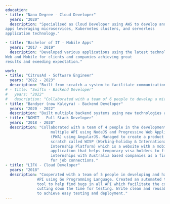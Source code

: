 ```yaml
---
education:
- title: "Nano Degree - Cloud Developer"
  years: "2020"
  description: "Specialised as Cloud Developer using AWS to develop and deploy
apps leveraging microservices, Kubernetes clusters, and serverless
application technology."

- title: "Bachelor of IT - Mobile Apps"
  years: "2017 - 2019"
  description: "Developed various applications using the latest technologies for
Web and Mobile for clients and companies achieving great
results and exeeding expectation."

work: 
- title: "CitrusAd - Software Engineer"
  years: "2022 - 2023"
  description: "Built from scratch a system to facilitate communication between retailers and suppliers and for the creation of brand pages. This system was built using NestJS, PostgreSQL, Redis, and Okta (auth). The infrastructure for the system was written with Terraform to create a template for easy deployment in other environments. Also built a system using Golang, Gin, Redis and PostgreSQL to process a large quantity of information and return a quick response based on the query."
# - title: "Swiftx - Backend Developer"
#   years: "2022"
#   description: "Collaborated with a team of 6 people to develop a microservice to replace the existing one in the monolith using TSOA framework."
- title: "Bandyer (now Kaleyra) - Backend Developer"
  years: "2020 - 2022"
  description: "Built multiple backend systems using new technologies and rewrote legacy code. Constant collaboration between me and frontend, mobile apps, and design teams to achieve the best solutions through iterations. Specifically: built a decentralized auth system to use for all internal products using NodeJS, TS, RabbitMQ, Redis, Docker and Kubernetes, built a chat service from scratch using NodeJS and TS, Socket.IO, Redis, RabbitMQ, DynamoDB, AWS and GitlabCI for CI/CD, built a labda system to receive updates for Smart glasses (google) using the Serverless framework, rewrote 90% of the central legacy system updating connection with other services using new technologies and splitting into microservices."
- title: "NOMIT - Full Stack Developer"
  years: "2018 - 2020"
  description: "Collaborated with a team of 4 people in the development of
                    multiple API using NodeJS and Progressive Web Application
                    (PWA) using AngularJS. Managed to create a product from
                    scratch called WISP (Working-holiday & International Student
                    Internship Platform) which is a website with a mobile
                    application that helps temporary visa holders to find
                    internships with Australia based companies as a first step
                    for job connections."
- title: "LIFX - Cloud Developer"
  years: "2018"
  description: "Cooperated with a team of 5 people in developing and hardening all
              API using Go Programming Language. Created an automated testing
              tool to help find bugs in all API which facilitate the company in
              cutting down the time for testing. Write clean and reusable code
              to achieve easy testing and deployment."
---
```

